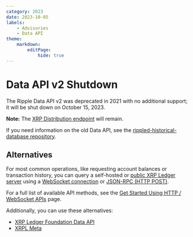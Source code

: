 ```yaml
---
category: 2023
date: 2023-10-05
labels:
    - Advisories
    - Data API
theme:
    markdown:
        editPage:
            hide: true
---
```

# Data API v2 Shutdown

The Ripple Data API v2 was deprecated in 2021 with no additional support; it will be shut down on October 15, 2023.

**Note:** The [XRP Distribution endpoint](https://data.ripple.com/v2/network/xrp_distribution) will remain.

If you need information on the old Data API, see the [rippled-historical-database repository](https://github.com/ripple/rippled-historical-database).


## Alternatives

For most common operations, like requesting account balances or transaction history, you can query a self-hosted or [public XRP Ledger server](https://xrpl.org/public-servers.html) using a [WebSocket connection](https://xrpl.org/get-started-using-http-websocket-apis.html#websocket-api) or [JSON-RPC (HTTP POST)](https://xrpl.org/get-started-using-http-websocket-apis.html#json-rpc).

For a full list of available API methods, see the [Get Started Using HTTP / WebSocket APIs](https://xrpl.org/http-websocket-apis.html) page.


Additionally, you can use these alternatives:

- [XRP Ledger Foundation Data API](https://data.xrplf.org/docs/static/index.html)
- [XRPL Meta](https://xrplmeta.org/docs)
